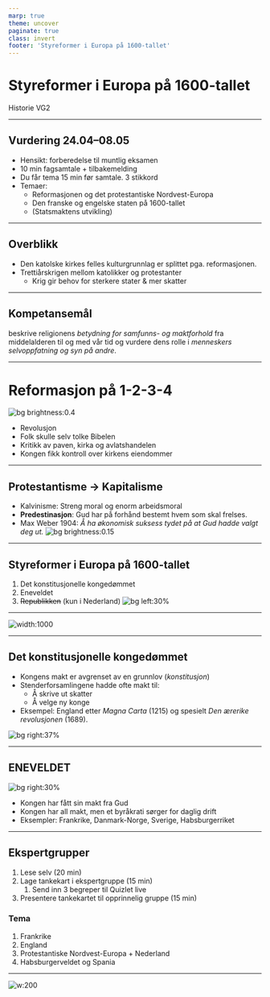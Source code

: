 ```yaml
---
marp: true
theme: uncover
paginate: true
class: invert
footer: 'Styreformer i Europa på 1600-tallet'
---
```


# <!--fit-->Styreformer i Europa på 1600-tallet
Historie VG2

---
## Vurdering 24.04–08.05

- Hensikt: forberedelse til muntlig eksamen
- 10 min fagsamtale + tilbakemelding
- Du får tema 15 min før samtale. 3 stikkord
- Temaer:
  * Reformasjonen og det protestantiske Nordvest-Europa
  * Den franske og engelske staten på 1600-tallet
  * (Statsmaktens utvikling)

---
## Overblikk
- Den katolske kirkes felles kulturgrunnlag er splittet pga. reformasjonen.
- Trettiårskrigen mellom katolikker og protestanter
  - Krig gir behov for sterkere stater & mer skatter

---

## Kompetansemål
beskrive religionens *betydning for samfunns- og maktforhold* fra middelalderen til og med vår tid og vurdere dens rolle i *menneskers selvoppfatning og syn på andre*.

---
# <!--fit-->Reformasjon på 1-2-3-4

![bg brightness:0.4](https://media.snl.no/media/28577/article_topimage_Reformasjonen__2_.jpg)
- Revolusjon
- Folk skulle selv tolke Bibelen
- Kritikk av paven, kirka og avlatshandelen
- Kongen fikk kontroll over kirkens eiendommer

---

## <!--fit-->Protestantisme → Kapitalisme

* Kalvinisme: Streng moral og enorm arbeidsmoral
* **Predestinasjon**: Gud har på forhånd bestemt hvem som skal frelses. 
* Max Weber 1904: *Å ha økonomisk suksess tydet på at Gud hadde valgt deg ut.*
![bg brightness:0.15](https://i0.wp.com/inmijnklas.nl/wp-content/uploads/2017/10/voc.png?w=746&ssl=1)

---
## <!--fit-->Styreformer i Europa på 1600-tallet

1. Det konstitusjonelle kongedømmet
2. Eneveldet
3. ~~Republikken~~ (kun i Nederland)
![bg left:30%](https://qph.cf2.quoracdn.net/main-qimg-ba5332fb2892c7dae477f15d2d3268b3-lq)

---

![width:1000](https://alletidershistorie.cappelendamm.no/aim/cappelenprod/files/files/b/e/8/d9606700f903d8ab60dfa0fdc91085252910dab0a2/be8d9606700f903d8ab60dfa0fdc91085252910dab0a2.jpg/Scale/?Scale:geometry=%3E3840x%3E)

---

## <!--fit-->Det konstitusjonelle kongedømmet

* Kongens makt er avgrenset av en grunnlov (*konstitusjon*)
* Stenderforsamlingene hadde ofte makt til:
  * Å skrive ut skatter
  * Å velge ny konge
* Eksempel: England etter *Magna Carta* (1215) og spesielt *Den ærerike revolusjonen* (1689).

![bg right:37%](https://c7.alamy.com/comp/W581CJ/session-of-the-english-house-of-lords-1689-picture-of-t-hooger-huys-des-parliament-of-engelant-title-on-object-a-session-of-the-house-of-lords-is-attended-by-a-king-central-the-king-on-his-throne-surrounded-by-the-lords-sitting-on-cushions-in-the-front-the-clerks-around-a-table-in-the-caption-the-legend-1-13-and-the-british-royal-weapon-the-performance-is-based-on-a-performance-in-which-king-william-iii-attends-the-meeting-1689-upper-house-senate-houses-of-parliament-london-william-iii-prince-of-orange-and-king-of-england-scotland-and-ireland-jacob-gole-mentioned-W581CJ.jpg)

---
## <!--fit-->ENEVELDET
![bg right:30%](https://upload.wikimedia.org/wikipedia/commons/5/5f/Louis_XIV_of_France.jpg)
* Kongen har fått sin makt fra Gud
* Kongen har all makt, men et byråkrati sørger for daglig drift
* Eksempler: Frankrike, Danmark-Norge, Sverige, Habsburgerriket
---

## Ekspertgrupper

1. Lese selv (20 min)
2. Lage tankekart i ekspertgruppe (15 min)
   1. Send inn 3 begreper til Quizlet live
3. Presentere tankekartet til opprinnelig gruppe (15 min)

### Tema
1. Frankrike
2. England
3. Protestantiske Nordvest-Europa + Nederland
4. Habsburgerveldet og Spania

---
![w:200](assets/QRCode%20for%20Begreper%20om%20stater%20og%20statsutvikling%20i%20Europa%20på%201600-tallet%20.png)